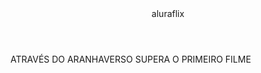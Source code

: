 <header>aluraflix</header>  


ATRAVÉS DO ARANHAVERSO SUPERA O PRIMEIRO FILME













































